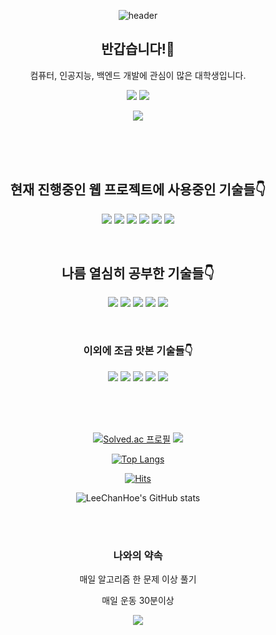<div align="center">

![header](https://capsule-render.vercel.app/api?type=waving&color=auto&height=300&section=header&text=welcome&fontSize=90&animation=scaleIn&desc=ChanHoe`s%20GitHub%20&descAlignY=65&descAlign=70&fontAlignY=40)

## 반갑습니다!🙋

컴퓨터, 인공지능, 백엔드 개발에 관심이 많은 대학생입니다.

<a href="https://similarchart.com" target="_blank"><img src="https://img.shields.io/badge/(신)블로그(tistory)-FF9E0F?style=flat-square&logo=tistory&logoColor=white"/></a>
<a href="https://velog.io/@dodo4723" target="_blank"><img src="https://img.shields.io/badge/(구)블로그(velog)-20C997?style=flat-square&logo=velog&logoColor=white"/></a>

<a href="https://www.similarchart.com" target="_blank"><img src="https://img.shields.io/badge/비슷한 차트 탐색기(웹 프로젝트)-00D1B2?style=flat-square&logo=googleanalytics&logoColor=white"/></a>

<br>
<br>
<br>

## **현재 진행중인 웹 프로젝트에 사용중인 기술들👇**
<img src="https://img.shields.io/badge/Python-3776AB?style=flat-square&logo=Python&logoColor=white"/></a>
<img src="https://img.shields.io/badge/MySQL-4479A1?style=flat-square&logo=MySQL&logoColor=white"/></a>
<img src="https://img.shields.io/badge/Flask-000000?style=flat-square&logo=Flask&logoColor=white"/></a>
<img src="https://img.shields.io/badge/Docker-2496ED?style=flat-square&logo=Docker&logoColor=white"/></a>
<img src="https://img.shields.io/badge/NGINX-009639?style=flat-square&logo=NGINX&logoColor=white"/></a>
<img src="https://img.shields.io/badge/Amazon AWS-232F3E?style=flat-square&logo=Amazon AWS&logoColor=white"/></a>

<br>
  
## **나름 열심히 공부한 기술들👇**
<a href="https://spring.io/" target="_blank"><img src="https://img.shields.io/badge/Spring-6DB33F?style=flat-square&logo=Spring&logoColor=white"/></a>
<img src="https://img.shields.io/badge/Spring%20Boot-6DB33F?style=flat-square&logo=Spring%20Boot&logoColor=white"/></a>
<img src="https://img.shields.io/badge/Java-139BB4?style=flat-square&logo=Java&logoColor=white"/></a>
<img src="https://img.shields.io/badge/C++(코딩테스트용)-00599C?style=flat-square&logo=cplusplus&logoColor=white"/></a>
<img src="https://img.shields.io/badge/tensorflow(CNN)-FF6F00?style=flat-square&logo=tensorflow&logoColor=white"/></a>

<br>

### 이외에 조금 맛본 기술들👇

<img src="https://img.shields.io/badge/JavaScript-F7DF1E?style=flat-square&logo=JavaScript&logoColor=white"/></a>
<img src="https://img.shields.io/badge/C-A8B9CC?style=flat-square&logo=C&logoColor=white"/></a>
<img src="https://img.shields.io/badge/C%20Sharp-239120?style=flat-square&logo=C%20Sharp&logoColor=white"/></a>
<img src="https://img.shields.io/badge/Unity-FFFFFF?style=flat-square&logo=Unity&logoColor=black"/></a>
<img src="https://img.shields.io/badge/React-61DAFB?style=flat-square&logo=React&logoColor=white"/></a>

<br>
<!--
### 주로 다루는 기술들
<a href="https://spring.io/" target="_blank"><img src="https://img.shields.io/badge/Spring-6DB33F?style=flat-square&logo=Spring&logoColor=white"/></a>
<img src="https://img.shields.io/badge/Spring%20Boot-6DB33F?style=flat-square&logo=Spring%20Boot&logoColor=white"/></a>
<img src="https://img.shields.io/badge/Java-139BB4?style=flat-square&logo=Java&logoColor=white"/></a>
<img src="https://img.shields.io/badge/Html-E34F26?style=flat-square&logo=HTML5&logoColor=white"/></a>
<img src="https://img.shields.io/badge/C++-00599C?style=flat-square&logo=C++&logoColor=white"/></a>
<img src="https://img.shields.io/badge/Python-3776AB?style=flat-square&logo=Python&logoColor=white"/></a>
-->
<br>
<br>

[![Solved.ac 프로필](http://mazassumnida.wtf/api/v2/generate_badge?boj=dodo4723)](https://solved.ac/dodo4723)
<img src="http://mazandi.herokuapp.com/api?handle=dodo4723&theme=warm"/>

[![Top Langs](https://github-readme-stats.vercel.app/api/top-langs/?username=leechanhoe)](https://github.com/leechanhoe/github-readme-stats)

[![Hits](https://hits.seeyoufarm.com/api/count/incr/badge.svg?url=https%3A%2F%2Fgithub.com%2Fleechanhoe%2Fhit-counter&count_bg=%2379C83D&title_bg=%23555555&icon=&icon_color=%23E7E7E7&title=hits&edge_flat=false)](https://hits.seeyoufarm.com)

![LeeChanHoe's GitHub stats](https://github-readme-stats.vercel.app/api?username=leechanhoe&hide=contribs,prs)

<br>
<br>

### 나와의 약속

매일 알고리즘 한 문제 이상 풀기

매일 운동 30분이상

![](./profile-3d-contrib/profile-green-animate.svg)

</div>
